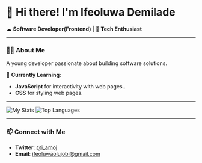 # 👋 Hi there! I'm Ifeoluwa Demilade  

☁ **Software Developer(Frontend)** | 🚀 **Tech Enthusiast** 

---

### 👨‍💻 About Me

A young developer passionate about building software solutions.

🌱 **Currently Learning**:  
- **JavaScript** for interactivity with web pages..  
- **CSS** for styling web pages.


---

<img alt='My Stats'  src='https://github-readme-stats.vercel.app/api?username=OIDemi&show_icons=true&theme=dark'/>
<img alt='Top Languages'  src='https://github-readme-stats.vercel.app/api/top-langs/?username=OIDemi&layout=compact'/>

---

### 📫 Connect with Me  
- **Twitter**: [@i_amoj](https://x.com/i_amoj)  
- **Email**: ifeoluwaolujobi@gmail.com

<!---
OIDemi/OIDemi is a ✨ special ✨ repository because its `README.md` (this file) appears on your GitHub profile.
You can click the Preview link to take a look at your changes.
--->
